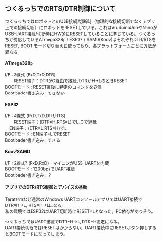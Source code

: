 ## つくるっちでのRTS/DTR制御について
つくるっちではロボットとのUSB接続/切断時（物理的な接続切断でなくアプリ上での接続切断）にロボットをRESETしている。これはAruduinoUnoやNanoがUSB-UART接続/切断時にHW的にRESETしていることに準じている。つくるっちが対応しているATmega328p / ESP32 / SAMD(Koov)はそれぞれDTR/RTSをRESET, BOOT モード切り替えに使っており、各プラットフォームごとに方法が異なる。

#### ATmega328p  
I/F : 3線式 (RxD,TxD,DTR)  
　　RESET端子：DTRがC経由で接続, DTRがH->LのときRESET  
BOOTモード : RESET直後に特定のコマンドを送信  
Bootloader書き込み : できない  

#### ESP32 
I/F : 4線式 (RxD,TxD,DTR,RTS)  
　　RESET端子：(DTR=H,RTS=L)でL, Cで遅延  
  　EN端子：(DTR=L,RTS=H)でL  
BOOTモード : EN端子=LでRESET  
Bootloader書き込み : できる  

#### Koov/SAMD 
I/F : 2線式? (RxD,RxD)　マイコンがUSB-UARTを内蔵  
BOOTモード : 1200bpsでUART接続  
Bootloader書き込み : ？  

#### アプリでのDTR/RTS制御とデバイスの挙動
Teratermなど通常のWindows UARTコンソールアプリではUART接続でDTR=H->L, RTS=H->Lになる。  
私の環境ではESP32はUART切断時にRESET=Lとなった。PC依存がありそう。  

つくるっちではUART接続でDTR=H->L, RTS=H固定になる。  
UART接続切断ではRESETはかからない、UART接続中にRESETボタン押しするとBOOTモードになってしまう。  
